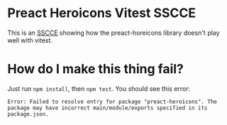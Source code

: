 # Preact Heroicons Vitest SSCCE

This is an [SSCCE](http://sscce.org/) showing how the preact-horeicons library doesn't play well with vitest.

# How do I make this thing fail?

Just run `npm install`, then `npm test`. You should see this error:

```
Error: Failed to resolve entry for package "preact-heroicons". The package may have incorrect main/module/exports specified in its package.json.
```
